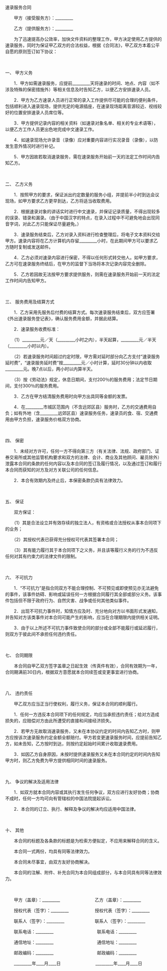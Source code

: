 



速录服务合同



 

　　甲方（接受服务方）：_________　　

　　乙方（提供服务方）：_________　　

　　为了迅速提高办公效率，加快文件资料的整理工作，甲方决定使用乙方提供的速录服务，同时为保证甲乙双方的合法权益，根据《合同法》，甲乙双方本着公平自愿的原则签订如下协议：

　　

一、
甲方义务

　　1．甲方如需速录服务，应提前_________天将速录的时间、地点、内容（如不涉及特殊的保密措施外）等相关信息及时告知乙方，以便乙方安排速录人员。

　　2．甲方为乙方速录人员进行正常的录入工作提供尽可能的合理的便利条件，包括顺利进入速录现场，提供充足的电源插座，在速录现场距离音源较近、视线较好的位置安排速录人员席位等。

　　3．甲方提供记录内容的相关资料（如速录对象名单、相关的专业术语等），以便乙方工作人员更出色地完成中文速录工作。

　　4．如速录现场允许录音（录像）应对重要内容进行实况录音（录像），以防发生意外情况时进行补记。

　　5．甲方因故若取消速录服务，需在速录服务开始前一天的法定工作时间内告知乙方。

　　

二、
乙方义务

　　1．按照甲方的要求，保证派出约定数量的服务小组，并提前半小时到达会议现场，如甲方要求乙方更早到达，乙方将适当收取费用。

　　2．根据速录对象的讲话实时进行中文速录，并保证记录质量，不得出现较多的误录、错录和漏录。（由于中国汉字的特点，在录入过程中不可避免地会出现同音字词，对此乙方只能保证尽量避免。）

　　3．速录服务结束后，乙方对录入资料进行检查整理后，将电子文本资料交给甲方。速录内容将在乙方计算机内存留_________小时，在此期间甲方可以要求乙方随时复制或发送邮件。

　　4．乙方必须对速录内容进行保密，不得以任何形式转交他人。如甲方要求，乙方可在速录服务终结后，在甲方的监督下当场将本次记录内容完全删除。

　　5．乙方若因故无法按甲方要求提供服务，则需在速录服务开始前一天的法定工作时间内告知甲方。

　　

三、
服务费用及结算方式

　　1．乙方采用先服务后付费的结算方式。每次速录服务结束后，双方应签署《外出速录服务登记表》，确认服务费用金额，并据此结算。

　　2．速录服务收费标准：

　　（1）_________元／天（_________小时之内），半天起算，_________元／半天（_________小时以内）。

　　（2）若速录服务时间超过约定时限，甲方需对延时部分向乙方支付“速录服务延时费”，“速录服务延时费”按_________元／小时计算，延时30分钟以内收取_________元。晚7点以后，两小时以内算半天。

　　（3）按《劳动法》规定，休息日期间，支付200％的服务费用；法定节日期间，支付300％的服务费用。

　　3．乙方在甲方结清服务费用时向甲方出具同等金额的发票。

　　4．在_________市城区范围内（不含远郊区县）服务时，乙方的交通费用自负；如有外地（含_________远郊区县）速录服务任务，速录员的食、宿、交通费用由甲方负担，速录服务价格双方协商。

　　

四、
保密

　　1．未经对方许可，任何一方不得向第三方（有关法律、法规、政府部门、证券交易所或其他监管机构要求和双方的法律、会计、商业及其他顾问、雇员除外）泄露本合同的条款的任何内容以及本合同的签订及履行情况，以及通过签订和履行本合同而获知的对方及对方关联公司的任何信息。

　　2．本合有效期内及终止后，本保密条款仍具有法律效力。

　　

五、
保证

　　双方保证：

　　（1）其是合法设立并有效存续的独立法人，有资格或合法授权从事本合同项下的业务；

　　（2）其授权代表已获得充分授权可代表其签署本合同；

　　（3）其有能力履行其于本合同项下之义务，并且该等履行义务的行为不违反任何对其有约束力的法律文件的限制。

　　

六、
不可抗力

　　1．“不可抗力”是指合同双方不能合理控制、不可预见或即使预见亦无法避免的事件，该事件妨碍、影响或延误任何一方根据合同履行其全部或部分义务。该事件包括但不限于政府行为、自然灾害、战争或任何其他类似事件。

　　2．出现不可抗力事件时，知情方应及时、充分地向对方以书面形式发通知，并告知对方该类事件对本合同可能产生的影响，应当在合理期限内提供相关证明。

　　3．由于以上所述不可抗力事件致使合同的部分或全部不能履行或延迟履行，则双方于彼此间不承担任何违约责任。

　　

七、
合同期限

　　本合同自甲乙双方签字盖章之日起生效（传真件有效），合同有效期为一年，合同期满前30日内，根据双方意愿就本合同续签或变更事宜进行协商。

　　

八、
违约责任

　　甲乙双方应当正当行使权利，履行义务，保证本合同的顺利履行。

　　1．任何一方违反本合同项下的任何规定，均应当承担违约责任；给对方造成损失的，应赔偿对方由此所遭受的直接和间接经济损失。

　　2．若甲方无故取消速录服务，又未在本协议约定的时间内告知乙方时，则甲方应按该次速录服务约定金额全额赔付。甲方若变更速录服务时间，应提前告知乙方，如未告知，乙方按时到达，则按约定起始时间累计收取速录费用。

　　3．如因乙方自身原因，未按时提供速录服务又未在本合同约定的时间内告知甲方时，则乙方免费为甲方提供相同时间的速录服务。

　　

九、
争议的解决及适用法律

　　1．如双方就本合同内容或其执行发生任何争议，双方应进行友好协商；协商不成时，任何一方均可向有管辖权的中国法院提起诉讼。

　　2．本合同的订立、执行、解释及争议的解决均应适用中国法律。

　　

十、
其他

　　本合同的标题及各条款的标题是为检索方便拟定，不应用来解释合同的含义。

　　本合同一式两份，均具有同等法律效力。

　　本合同未尽事宜，由双方友好协商解决。

　　本合同的注解、附件、补充合同为本合同组成部分，与本合同具有同等法律效力。

　　　　

　　甲方（盖章）：_________　　　　　　　　乙方（盖章）：_________　　

　　授权代表（签字）：_________　　　　　　授权代表（签字）：_________　　

　　联系人（签字）：_________　　　　　　　联系人（签字）：_________　　

　　联系电话：_________　　　　　　　　　　联系电话：_________　　

　　通信地址：_________　　　　　　　　　　通信地址：_________　　

　　邮政编码：_________　　　　　　　　　　邮政编码：_________　　

　　_________年____月____日　　　　　　　　_________年____月____日